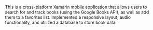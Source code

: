 This is a cross-platform Xamarin mobile application that allows users to search for and track books (using the Google Books API), as well as add them to a favorites list. Implemented a responsive layout, audio functionality, and utilized a database to store book data
